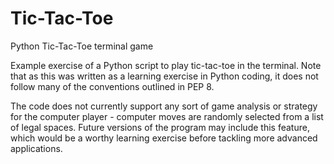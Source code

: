 # Tic-Tac-Toe
Python Tic-Tac-Toe terminal game

Example exercise of a Python script to play tic-tac-toe in the terminal. Note that as this was written as a learning exercise in Python coding, it does not follow many of the conventions outlined in PEP 8.

The code does not currently support any sort of game analysis or strategy for the computer player - computer moves are randomly selected from a list of legal spaces. Future versions of the program may include this feature, which would be a worthy learning exercise before tackling more advanced applications.
